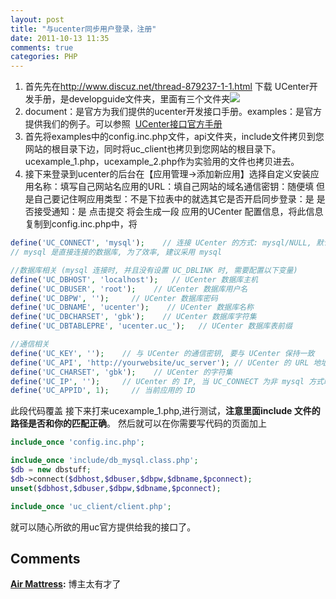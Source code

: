 ```yaml
---
layout: post
title: "与ucenter同步用户登录，注册"
date: 2011-10-13 11:35
comments: true
categories: PHP
---
```


1. 首先先在<http://www.discuz.net/thread-879237-1-1.html> 下载 UCenter开发手册，是developguide文件夹，里面有三个文件夹![](http://ww3.sinaimg.cn/large/4cc5f9b3gw1er6j7e5pp7j20hm01rq2u.jpg)
2. document：是官方为我们提供的ucenter开发接口手册。examples：是官方提供我们的例子。可以参照  [UCenter接口官方手册](http://www.ucapi.com/api/example.htm)
3. 首先将examples中的config.inc.php文件，api文件夹，include文件拷贝到您网站的根目录下边，同时将uc_client也拷贝到您网站的根目录下。ucexample_1.php，ucexample_2.php作为实验用的文件也拷贝进去。
4. 接下来登录到ucenter的后台在【应用管理->添加新应用】选择自定义安装应用名称：填写自己网站名应用的URL：填自己网站的域名通信密钥：随便填 但是自己要记住啊应用类型：不是下拉表中的就选其它是否开启同步登录：是 是否接受通知：是 点击提交 将会生成一段 应用的UCenter 配置信息，将此信息复制到config.inc.php中，将

```php
define('UC_CONNECT', 'mysql');    // 连接 UCenter 的方式: mysql/NULL, 默认为空时为 fscoketopen()
// mysql 是直接连接的数据库, 为了效率, 建议采用 mysql

//数据库相关 (mysql 连接时, 并且没有设置 UC_DBLINK 时, 需要配置以下变量)
define('UC_DBHOST', 'localhost');   // UCenter 数据库主机
define('UC_DBUSER', 'root');    // UCenter 数据库用户名
define('UC_DBPW', '');     // UCenter 数据库密码
define('UC_DBNAME', 'ucenter');    // UCenter 数据库名称
define('UC_DBCHARSET', 'gbk');    // UCenter 数据库字符集
define('UC_DBTABLEPRE', 'ucenter.uc_');   // UCenter 数据库表前缀

//通信相关
define('UC_KEY', '');    // 与 UCenter 的通信密钥, 要与 UCenter 保持一致
define('UC_API', 'http://yourwebsite/uc_server'); // UCenter 的 URL 地址, 在调用头像时依赖此常量
define('UC_CHARSET', 'gbk');    // UCenter 的字符集
define('UC_IP', '');     // UCenter 的 IP, 当 UC_CONNECT 为非 mysql 方式时, 并且当前应用服务器解析域名有问题时, 请设置此值
define('UC_APPID', 1);     // 当前应用的 ID
```

此段代码覆盖 接下来打来ucexample_1.php,进行测试，**注意里面include 文件的路径是否和你的匹配正确**。 然后就可以在你需要写代码的页面加上

```php
include_once 'config.inc.php';

include_once 'include/db_mysql.class.php';
$db = new dbstuff;
$db->connect($dbhost,$dbuser,$dbpw,$dbname,$pconnect);
unset($dbhost,$dbuser,$dbpw,$dbname,$pconnect);

include_once 'uc_client/client.php';
```

就可以随心所欲的用uc官方提供给我的接口了。

## Comments

**[Air Mattress](#9 "2011-11-08 12:57:58"):** 博主太有才了

